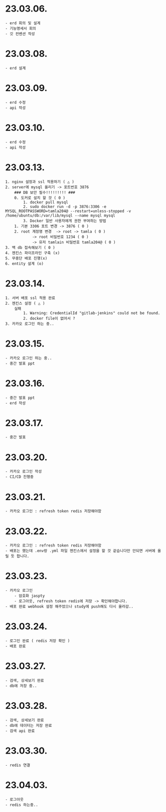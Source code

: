 # 23.03.06.
```
- erd 회의 및 설계
- 기능명세서 회의
- 깃 컨벤션 작성
```

# 23.03.08.
```
- erd 설계
```

# 23.03.09.
```
- erd 수정
- api 작성
```

# 23.03.10.
```
- erd 수정
- api 작성
```

# 23.03.13.
```
1. nginx 설정과 ssl 적용하기 ( △ )
2. server에 mysql 올리기 -> 포트번호 3876
	### DB 보안 필수!!!!!!!!! ###
	0. 도커로 설치 할 것 ( 0 )
		1. docker pull mysql
		2. sudo docker run -d -p 3876:3306 -e MYSQL_ROOTPASSWORD=tamla204@ --restart=unless-stopped -v /home/ubuntu/db:/var/lib/mysql --name mysql mysql
		3. Docker 일반 사용자에게 권한 부여하는 방법
	1. 기본 3306 포트 변경 -> 3876 ( 0 )
	2. root 계정명 변경	-> root -> tamla ( 0 ) 
			-> root 비밀번호 1234 ( 0 )
			-> 유저 tamlain 비밀번호 tamla204@ ( 0 )
3. 백 db 접속해보기 ( 0 ) 
4. 젠킨스 파이프라인 구축 (x)
5. 무중단 배포 진행(x)
6. entity 설계 (o)
```

# 23.03.14.
```
1. 서버 배포 ssl 적용 완료
2. 젠킨스 설정 ( △ )
	실패 
		1. Warning: CredentialId "gitlab-jenkins" could not be found.
		2. docker file이 없어서 ?
3. 카카오 로그인 하는 중..
```

# 23.03.15.
```
- 카카오 로그인 하는 중..
- 중간 발표 ppt
```

# 23.03.16.
```
- 중간 발표 ppt
- erd 작성
```

# 23.03.17.
```
- 중간 발표
```

# 23.03.20.
```
- 카카오 로그인 작성
- CI/CD 진행중
```

# 23.03.21.
```
- 카카오 로그인 : refresh token redis 저장해야함
```

# 23.03.22.
```
- 카카오 로그인 : refresh token redis 저장해야함
- 배포는 했는데 .env랑 .yml 파일 젠킨스에서 설정을 할 것 같습니다만 안되면 서버에 올릴 듯 합니다.
```

# 23.03.23.
```
- 카카오 로그인
	- 암호화 jaspty
	- 로그아웃, refresh token redis에 저장 -> 확인해야합니다.
- 배포 완료 webhook 설정 해주었으나 study에 push해도 다시 올라감..
```

# 23.03.24.
```
- 로그인 완료 ( redis 저장 확인 )
- 배포 완료
```

# 23.03.27.
```
- 검색, 상세보기 완료
- db에 저장 중..
```

# 23.03.28.
```
- 검색, 상세보기 완료
- db에 데이터는 저장 완료
- 검색 api 완료
```

# 23.03.30.
```
- redis 연결
```

# 23.04.03.
```
- 로그아웃
- redis 하는중..
```

